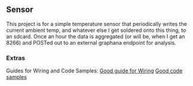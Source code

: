 ## Sensor

This project is for a simple temperature sensor that periodically writes the
current ambient temp, and whatever else I get soldered onto this thing, to an
sdcard. Once an hour the data is aggregated (or will be, when I get an 8266) and
POSTed out to an external graphana endpoint for analysis.


### Extras
Guides for Wiring and Code Samples:
[Good guide for Wiring](https://learn.adafruit.com/using-ds18b20-temperature-sensor-with-circuitpython/hardware)
[Good code samples](https://create.arduino.cc/projecthub/TheGadgetBoy/ds18b20-digital-temperature-sensor-and-arduino-9cc806)